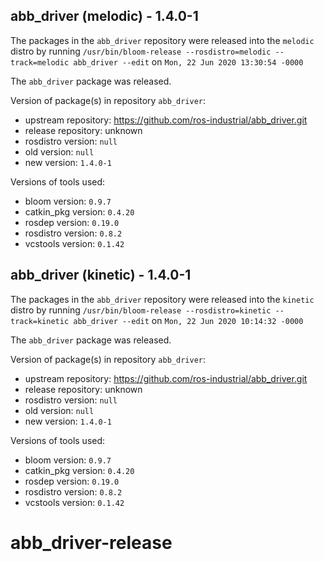 ## abb_driver (melodic) - 1.4.0-1

The packages in the `abb_driver` repository were released into the `melodic` distro by running `/usr/bin/bloom-release --rosdistro=melodic --track=melodic abb_driver --edit` on `Mon, 22 Jun 2020 13:30:54 -0000`

The `abb_driver` package was released.

Version of package(s) in repository `abb_driver`:

- upstream repository: https://github.com/ros-industrial/abb_driver.git
- release repository: unknown
- rosdistro version: `null`
- old version: `null`
- new version: `1.4.0-1`

Versions of tools used:

- bloom version: `0.9.7`
- catkin_pkg version: `0.4.20`
- rosdep version: `0.19.0`
- rosdistro version: `0.8.2`
- vcstools version: `0.1.42`


## abb_driver (kinetic) - 1.4.0-1

The packages in the `abb_driver` repository were released into the `kinetic` distro by running `/usr/bin/bloom-release --rosdistro=kinetic --track=kinetic abb_driver --edit` on `Mon, 22 Jun 2020 10:14:32 -0000`

The `abb_driver` package was released.

Version of package(s) in repository `abb_driver`:

- upstream repository: https://github.com/ros-industrial/abb_driver.git
- release repository: unknown
- rosdistro version: `null`
- old version: `null`
- new version: `1.4.0-1`

Versions of tools used:

- bloom version: `0.9.7`
- catkin_pkg version: `0.4.20`
- rosdep version: `0.19.0`
- rosdistro version: `0.8.2`
- vcstools version: `0.1.42`


# abb_driver-release